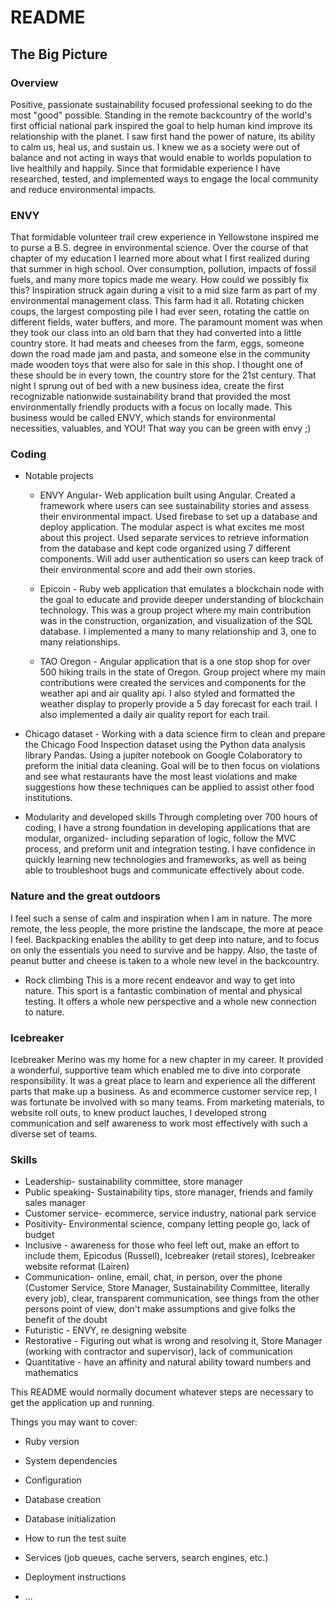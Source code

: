 # README

## The Big Picture

### Overview
  Positive, passionate sustainability focused professional seeking to do the most "good" possible. Standing in the remote backcountry of the world's first official national park inspired the goal to help human kind improve its relationship with the planet. I saw first hand the power of nature, its ability to calm us, heal us, and sustain us. I knew we as a society were out of balance and not acting in ways that would enable to worlds population to live healthily and happily. Since that formidable experience I have researched, tested, and implemented ways to engage the local community and reduce environmental impacts.  

### ENVY
  That formidable volunteer trail crew experience in Yellowstone inspired me to purse a B.S. degree in environmental science. Over the course of that chapter of my education I learned more about what I first realized during that summer in high school. Over consumption, pollution, impacts of fossil fuels, and many more topics made me weary. How could we possibly fix this? Inspiration struck again during a visit to a mid size farm as part of my environmental management class. This farm had it all. Rotating chicken coups, the largest composting pile I had ever seen, rotating the cattle on different fields, water buffers, and more. The paramount moment was when they took our class into an old barn that they had converted into a little country store. It had meats and cheeses from the farm, eggs, someone down the road made jam and pasta, and someone else in the community made wooden toys that were also for sale in this shop. I thought one of these should be in every town, the country store for the 21st century. That night I sprung out of bed with a new business idea, create the first recognizable nationwide sustainability brand that provided the most environmentally friendly products with a focus on locally made. This business would be called ENVY, which stands for environmental necessities, valuables, and YOU! That way you can be green with envy ;)

### Coding
  * Notable projects
    * ENVY Angular- Web application built using Angular. Created a framework where users can see sustainability stories and assess their environmental impact. Used firebase to set up a database and deploy application. The modular aspect is what excites me most about this project. Used separate services to retrieve information from the database and kept code organized using 7 different components. Will add user authentication so users can keep track of their environmental score and add their own stories.

    * Epicoin - Ruby web application that emulates a blockchain node with the goal to educate and provide deeper understanding of blockchain technology. This was a group project where my main contribution was in the construction, organization, and visualization of the SQL database. I implemented a many to many relationship and 3, one to many relationships.

    * TAO Oregon - Angular application that is a one stop shop for over 500 hiking trails in the state of Oregon. Group project where my main contributions were created the services and components for the weather api and air quality api. I also styled and formatted the weather display to properly provide a 5 day forecast for each trail. I also implemented a daily air quality report for each trail.

  * Chicago dataset - Working with a data science firm to clean and prepare the Chicago Food Inspection dataset using the Python data analysis library Pandas. Using a jupiter notebook on Google Colaboratory to preform the initial data cleaning. Goal will be to then focus on violations and see what restaurants have the most least violations and make suggestions how these techniques can be applied to assist other food institutions.

  * Modularity and developed skills
  Through completing over 700 hours of coding, I have a strong foundation in developing applications that are modular, organized- including separation of logic, follow the MVC process, and preform unit and integration testing. I have confidence in quickly learning new technologies and frameworks, as well as being able to troubleshoot bugs and communicate effectively about code.

### Nature and the great outdoors
  I feel such a sense of calm and inspiration when I am in nature. The more remote, the less people, the more pristine the landscape, the more at peace I feel. Backpacking enables the ability to get deep into nature, and to focus on only the essentials you need to survive and be happy. Also, the taste of peanut butter and cheese is taken to a whole new level in the backcountry.

  * Rock climbing
    This is a more recent endeavor and way to get into nature. This sport is a fantastic combination of mental and physical testing. It offers a whole new perspective and a whole new connection to nature.

### Icebreaker
  Icebreaker Merino was my home for a new chapter in my career. It provided a wonderful, supportive team which enabled me to dive into corporate responsibility. It was a great place to learn and experience all the different parts that make up a business. As and ecommerce customer service rep, I was fortunate be involved with so many teams. From marketing materials, to website roll outs, to knew product lauches, I developed strong communication and self awareness to work most effectively with such a diverse set of teams.

### Skills
  * Leadership- sustainability committee, store manager
  * Public speaking- Sustainability tips, store manager, friends and family sales manager
  * Customer service- ecommerce, service industry, national park service
  * Positivity- Environmental science, company letting people go, lack of budget
  * Inclusive - awareness for those who feel left out, make an effort to include them, Epicodus (Russell), Icebreaker (retail stores), Icebreaker website reformat (Lairen)
  * Communication- online, email, chat, in person, over the phone (Customer Service, Store Manager, Sustainability Committee, literally every job), clear, transparent communication, see things from the other persons point of view, don't make assumptions and give folks the benefit of the doubt
  * Futuristic - ENVY, re designing website
  * Restorative - Figuring out what is wrong and resolving it, Store Manager (working with contractor and supervisor), lack of communication
  * Quantitative - have an affinity and natural ability toward numbers and mathematics






This README would normally document whatever steps are necessary to get the
application up and running.

Things you may want to cover:

* Ruby version

* System dependencies

* Configuration

* Database creation

* Database initialization

* How to run the test suite

* Services (job queues, cache servers, search engines, etc.)

* Deployment instructions

* ...
